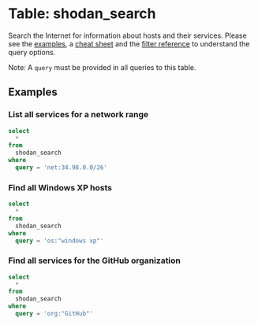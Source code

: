 # Table: shodan_search

Search the Internet for information about hosts and their services. Please see the [examples](https://beta.shodan.io/search/examples), a [cheat sheet](https://thedarksource.com/shodan-cheat-sheet/) and the [filter reference](https://beta.shodan.io/search/filters) to understand the query options.

Note: A `query` must be provided in all queries to this table.

## Examples

### List all services for a network range

```sql
select
  *
from
  shodan_search
where
  query = 'net:34.98.0.0/26'
```

### Find all Windows XP hosts

```sql
select
  *
from
  shodan_search
where
  query = 'os:"windows xp"'
```

### Find all services for the GitHub organization

```sql
select
  *
from
  shodan_search
where
  query = 'org:"GitHub"'
```
